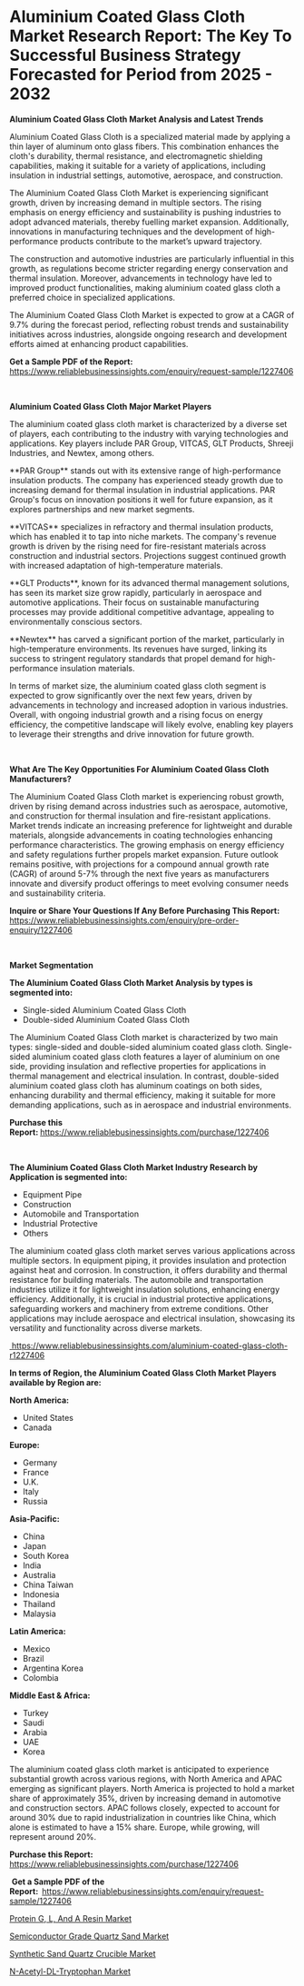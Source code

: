 <p><h1>Aluminium Coated Glass Cloth Market Research Report: The Key To Successful Business Strategy Forecasted for Period from 2025 - 2032</h1></p><p><strong>Aluminium Coated Glass Cloth Market Analysis and Latest Trends</strong></p>
<p><p>Aluminium Coated Glass Cloth is a specialized material made by applying a thin layer of aluminum onto glass fibers. This combination enhances the cloth's durability, thermal resistance, and electromagnetic shielding capabilities, making it suitable for a variety of applications, including insulation in industrial settings, automotive, aerospace, and construction. </p><p>The Aluminium Coated Glass Cloth Market is experiencing significant growth, driven by increasing demand in multiple sectors. The rising emphasis on energy efficiency and sustainability is pushing industries to adopt advanced materials, thereby fuelling market expansion. Additionally, innovations in manufacturing techniques and the development of high-performance products contribute to the market’s upward trajectory.</p><p>The construction and automotive industries are particularly influential in this growth, as regulations become stricter regarding energy conservation and thermal insulation. Moreover, advancements in technology have led to improved product functionalities, making aluminium coated glass cloth a preferred choice in specialized applications. </p><p>The Aluminium Coated Glass Cloth Market is expected to grow at a CAGR of 9.7% during the forecast period, reflecting robust trends and sustainability initiatives across industries, alongside ongoing research and development efforts aimed at enhancing product capabilities.</p></p>
<p><strong>Get a Sample PDF of the Report:&nbsp;</strong> <a href="https://www.reliablebusinessinsights.com/enquiry/request-sample/1227406?utm_campaign=96&utm_medium=2&utm_source=Github&utm_content=ia&utm_term=02022025&utm_id=aluminium-coated-glass-cloth">https://www.reliablebusinessinsights.com/enquiry/request-sample/1227406</a></p>
<p>&nbsp;</p>
<p><strong>Aluminium Coated Glass Cloth Major Market Players</strong></p>
<p><p>The aluminium coated glass cloth market is characterized by a diverse set of players, each contributing to the industry with varying technologies and applications. Key players include PAR Group, VITCAS, GLT Products, Shreeji Industries, and Newtex, among others.</p><p>**PAR Group** stands out with its extensive range of high-performance insulation products. The company has experienced steady growth due to increasing demand for thermal insulation in industrial applications. PAR Group's focus on innovation positions it well for future expansion, as it explores partnerships and new market segments. </p><p>**VITCAS** specializes in refractory and thermal insulation products, which has enabled it to tap into niche markets. The company's revenue growth is driven by the rising need for fire-resistant materials across construction and industrial sectors. Projections suggest continued growth with increased adaptation of high-temperature materials.</p><p>**GLT Products**, known for its advanced thermal management solutions, has seen its market size grow rapidly, particularly in aerospace and automotive applications. Their focus on sustainable manufacturing processes may provide additional competitive advantage, appealing to environmentally conscious sectors.</p><p>**Newtex** has carved a significant portion of the market, particularly in high-temperature environments. Its revenues have surged, linking its success to stringent regulatory standards that propel demand for high-performance insulation materials.</p><p>In terms of market size, the aluminium coated glass cloth segment is expected to grow significantly over the next few years, driven by advancements in technology and increased adoption in various industries. Overall, with ongoing industrial growth and a rising focus on energy efficiency, the competitive landscape will likely evolve, enabling key players to leverage their strengths and drive innovation for future growth.</p></p>
<p>&nbsp;</p>
<p><strong>What Are The Key Opportunities For Aluminium Coated Glass Cloth Manufacturers?</strong></p>
<p><p>The Aluminium Coated Glass Cloth market is experiencing robust growth, driven by rising demand across industries such as aerospace, automotive, and construction for thermal insulation and fire-resistant applications. Market trends indicate an increasing preference for lightweight and durable materials, alongside advancements in coating technologies enhancing performance characteristics. The growing emphasis on energy efficiency and safety regulations further propels market expansion. Future outlook remains positive, with projections for a compound annual growth rate (CAGR) of around 5-7% through the next five years as manufacturers innovate and diversify product offerings to meet evolving consumer needs and sustainability criteria.</p></p>
<p><strong>Inquire or Share Your Questions If Any Before Purchasing This Report:</strong> <a href="https://www.reliablebusinessinsights.com/enquiry/pre-order-enquiry/1227406?utm_campaign=96&utm_medium=2&utm_source=Github&utm_content=ia&utm_term=02022025&utm_id=aluminium-coated-glass-cloth">https://www.reliablebusinessinsights.com/enquiry/pre-order-enquiry/1227406</a></p>
<p>&nbsp;</p>
<p><strong>Market Segmentation</strong></p>
<p><strong>The Aluminium Coated Glass Cloth Market Analysis by types is segmented into:</strong></p>
<p><ul><li>Single-sided Aluminium Coated Glass Cloth</li><li>Double-sided Aluminium Coated Glass Cloth</li></ul></p>
<p><p>The Aluminium Coated Glass Cloth market is characterized by two main types: single-sided and double-sided aluminium coated glass cloth. Single-sided aluminium coated glass cloth features a layer of aluminium on one side, providing insulation and reflective properties for applications in thermal management and electrical insulation. In contrast, double-sided aluminium coated glass cloth has aluminum coatings on both sides, enhancing durability and thermal efficiency, making it suitable for more demanding applications, such as in aerospace and industrial environments.</p></p>
<p><strong>Purchase this Report:&nbsp;</strong><a href="https://www.reliablebusinessinsights.com/purchase/1227406?utm_campaign=96&utm_medium=2&utm_source=Github&utm_content=ia&utm_term=02022025&utm_id=aluminium-coated-glass-cloth">https://www.reliablebusinessinsights.com/purchase/1227406</a></p>
<p>&nbsp;</p>
<p><strong>The Aluminium Coated Glass Cloth Market Industry Research by Application is segmented into:</strong></p>
<p><ul><li>Equipment Pipe</li><li>Construction</li><li>Automobile and Transportation</li><li>Industrial Protective</li><li>Others</li></ul></p>
<p><p>The aluminium coated glass cloth market serves various applications across multiple sectors. In equipment piping, it provides insulation and protection against heat and corrosion. In construction, it offers durability and thermal resistance for building materials. The automobile and transportation industries utilize it for lightweight insulation solutions, enhancing energy efficiency. Additionally, it is crucial in industrial protective applications, safeguarding workers and machinery from extreme conditions. Other applications may include aerospace and electrical insulation, showcasing its versatility and functionality across diverse markets.</p></p>
<p><a href="https://www.reliablebusinessinsights.com/aluminium-coated-glass-cloth-r1227406?utm_campaign=96&utm_medium=2&utm_source=Github&utm_content=ia&utm_term=02022025&utm_id=aluminium-coated-glass-cloth">&nbsp;https://www.reliablebusinessinsights.com/aluminium-coated-glass-cloth-r1227406</a></p>
<p><strong>In terms of Region, the Aluminium Coated Glass Cloth Market Players available by Region are:</strong></p>
<p>
    <p> <strong> North America: </strong>
        <ul>
            <li>United States</li>
            <li>Canada</li>
        </ul>
        </p> 
    <p> <strong> Europe: </strong>
        <ul>
            <li>Germany</li>
            <li>France</li>
            <li>U.K.</li>
            <li>Italy</li>
            <li>Russia</li>
        </ul>
        </p> 
    <p> <strong> Asia-Pacific: </strong>
        <ul>
            <li>China</li>
            <li>Japan</li>
            <li>South Korea</li>
            <li>India</li>
            <li>Australia</li>
            <li>China Taiwan</li>
            <li>Indonesia</li>
            <li>Thailand</li>
            <li>Malaysia</li>
        </ul>
        </p> 
    <p> <strong> Latin America: </strong>
        <ul>
            <li>Mexico</li>
            <li>Brazil</li>
            <li>Argentina Korea</li>
            <li>Colombia</li>
        </ul>
        </p> 
    <p> <strong> Middle East & Africa: </strong>
        <ul>
            <li>Turkey</li>
            <li>Saudi</li>
            <li>Arabia</li>
            <li>UAE</li>
            <li>Korea</li>
        </ul>
    </p>
    </p>
<p><p>The aluminium coated glass cloth market is anticipated to experience substantial growth across various regions, with North America and APAC emerging as significant players. North America is projected to hold a market share of approximately 35%, driven by increasing demand in automotive and construction sectors. APAC follows closely, expected to account for around 30% due to rapid industrialization in countries like China, which alone is estimated to have a 15% share. Europe, while growing, will represent around 20%.</p></p>
<p><strong>Purchase this Report: </strong><a href="https://www.reliablebusinessinsights.com/purchase/1227406?utm_campaign=96&utm_medium=2&utm_source=Github&utm_content=ia&utm_term=02022025&utm_id=aluminium-coated-glass-cloth">https://www.reliablebusinessinsights.com/purchase/1227406</a></p>
<p>&nbsp;<strong>Get a Sample PDF of the Report:&nbsp;&nbsp;</strong><a href="https://www.reliablebusinessinsights.com/enquiry/request-sample/1227406?utm_campaign=96&utm_medium=2&utm_source=Github&utm_content=ia&utm_term=02022025&utm_id=aluminium-coated-glass-cloth">https://www.reliablebusinessinsights.com/enquiry/request-sample/1227406</a></p>
<p><strong></strong></p>
<p><p><a href="https://github.com/genayziben/Market-Research-Report-List-1/blob/main/protein-g-l-and-a-resin-market.md?utm_campaign=96&utm_medium=2&utm_source=Github&utm_content=ia&utm_term=02022025&utm_id=aluminium-coated-glass-cloth">Protein G, L, And A Resin Market</a></p><p><a href="https://github.com/binnazcassam/Market-Research-Report-List-1/blob/main/semiconductor-grade-quartz-sand-market.md?utm_campaign=96&utm_medium=2&utm_source=Github&utm_content=ia&utm_term=02022025&utm_id=aluminium-coated-glass-cloth">Semiconductor Grade Quartz Sand Market</a></p><p><a href="https://github.com/meuskocov/Market-Research-Report-List-1/blob/main/synthetic-sand-quartz-crucible-market.md?utm_campaign=96&utm_medium=2&utm_source=Github&utm_content=ia&utm_term=02022025&utm_id=aluminium-coated-glass-cloth">Synthetic Sand Quartz Crucible Market</a></p><p><a href="https://github.com/beroxiluwaya/Market-Research-Report-List-1/blob/main/n-acetyl-dl-tryptophan-market.md?utm_campaign=96&utm_medium=2&utm_source=Github&utm_content=ia&utm_term=02022025&utm_id=aluminium-coated-glass-cloth">N-Acetyl-DL-Tryptophan Market</a></p></p>